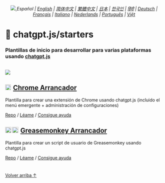 <a id="top"></a>

<div align="center">
    <h6>
        <a href="https://github.com/KudoAI/chatgpt.js/tree/main/starters/docs">
            <picture>
                <source type="image/svg+xml" media="(prefers-color-scheme: dark)" srcset="https://media.chatgptjs.org/images/icons/earth-americas-white-padded-icon17x15.svg?714b6a1">
                <img src="https://media.chatgptjs.org/images/icons/earth-americas-padded-icon17x15.svg?714b6a1">
            </picture>
        </a> Español | <a href="../..#readme">English</a> | <a href="../zh-cn#readme">简体中文</a> | <a href="../zh-tw#readme">繁體中文</a> | <a href="../ja#readme">日本</a> | <a href="../ko#readme">한국인</a> | <a href="../hi#readme">हिंदी</a> | <a href="../de#readme">Deutsch</a> | <a href="../fr#readme">Français</a> | <a href="../it#readme">Italiano</a> | <a href="../nl#readme">Nederlands</a> | <a href="../pt#readme">Português</a> | <a href="../vi#readme">Việt</a>
    </h6>
</div>

# 🚀 chatgpt.js/starters

### Plantillas de inicio para desarrollar para varias plataformas usando <a href="https://github.com/KudoAI/chatgpt.js">chatgpt.js</a>

<br>

<img src="../../chrome/media/images/screenshots/extension-loaded.png">

<h2><a href="../../chrome"><img style="margin: 0 2px -1px 0" height=18 src="https://media.chatgptjs.org/images/icons/platforms/chrome/icon32.png?8c852fa5"></a> <a href="../../chrome">Chrome Arrancador</a></h2>

Plantilla para crear una extensión de Chrome usando chatgpt.js (incluido el menú emergente + administración de configuraciones)

[Repo](https://github.com/KudoAI/chatgpt.js-chrome-starter) / [Léame](../../chrome/docs/es#readme) / [Consigue ayuda](https://github.com/KudoAI/chatgpt.js-chrome-starter/issues)

<h2><a href="../../greasemonkey"><img style="margin: 0 2px -0.065rem 0" height=19 src="https://media.chatgptjs.org/images/icons/platforms/tampermonkey/icon28.png?a3e53bf7"><img style="margin: 0 2px -0.035rem 1px" height=19.5 src="https://media.chatgptjs.org/images/icons/platforms/violentmonkey/icon25.png?a3e53bf7"></a> <a href="../../greasemonkey">Greasemonkey Arrancador</a></h2>

Plantilla para crear un script de usuario de Greasemonkey usando chatgpt.js

[Repo](https://github.com/KudoAI/chatgpt.js-greasemonkey-starter) / [Léame](../../greasemonkey#readme) / [Consigue ayuda](https://github.com/KudoAI/chatgpt.js-greasemonkey-starter/issues)

#

[Volver arriba ↑](#top)
